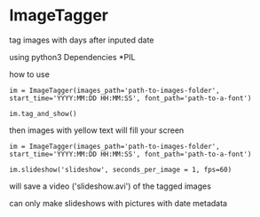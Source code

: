 # ImageTagger
tag images with days after inputed date

using python3
Dependencies
  *PIL
  
how to use

```
im = ImageTagger(images_path='path-to-images-folder', start_time='YYYY:MM:DD HH:MM:SS', font_path='path-to-a-font')

im.tag_and_show()

```
then images with yellow text will fill your screen

```
im = ImageTagger(images_path='path-to-images-folder', start_time='YYYY:MM:DD HH:MM:SS', font_path='path-to-a-font')

im.slideshow('slideshow', seconds_per_image = 1, fps=60)

```
will save a video ('slideshow.avi') of the tagged images

can only make slideshows with pictures with date metadata

